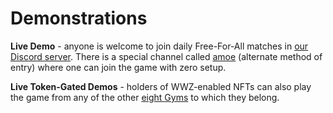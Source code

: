 # Demonstrations

**Live Demo** - anyone is welcome to join daily Free-For-All matches in [our Discord server](https://discord.gg/Q2JrwJDpNK). There is a special channel called [amoe](https://discord.com/channels/1147209656096272545/1258163788566364277) (alternate method of entry) where one can join the game with zero setup.

**Live Token-Gated Demos** - holders of WWZ-enabled NFTs can also play the game from any of the other [eight Gyms](https://app.wwz.gg/gyms) to which they belong. 